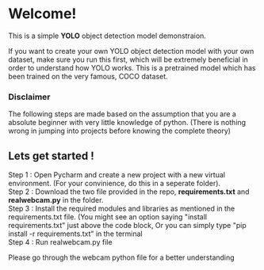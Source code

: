 # Welcome!

This is a simple **YOLO** object detection model demonstraion.

If you want to create your own YOLO object detection model with your own dataset, make sure you run this first, which will be extremely beneficial in order to understand how YOLO works.
This is a pretrained model which has been trained on the very famous, COCO dataset. 

### Disclaimer
The following steps are made based on the assumption that you are a absolute beginner with very little knowledge of python. (There is nothing wrong in jumping into projects before knowing the complete theory)

## Lets get started !

Step 1 : Open Pycharm and create a new project with a new virtual environment. (For your convinience, do this in a seperate folder). <br>
Step 2 : Download the two file provided in the repo, **requirements.txt** and **realwebcam.py** in the folder. <br>
Step 3 : Install the required modules and libraries as mentioned in the requirements.txt file. (You might see an option saying "install requirements.txt" just above the code block, Or you can simply type "pip install -r requirements.txt" in the terminal <br>
Step 4 : Run realwebcam.py file

Please go through the webcam python file for a better understanding

